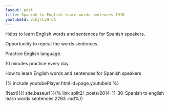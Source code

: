 ```yaml
---
layout: post
title: Spanish to English learn words sentences 1916 
youtubeId: vibjrLvH-cA
---
```

 
 
Helps to learn English words and sentences for Spanish speakers.

Opportunitiy to repeat the words sentences. 

Practice English language. 
 
10 minutes practice every day. 
 
How to learn English words and sentences for Spanish speakers 
 
{% include youtubePlayer.html id=page.youtubeId %}
 
 
[Next]({{ site.baseurl }}{% link  split2/_posts/2014-11-30-Spanish to english learn words sentences 2293 .md%})
 
